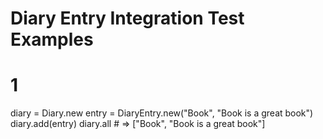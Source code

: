 # Diary Entry Integration Test Examples

# 1

diary = Diary.new
entry = DiaryEntry.new("Book", "Book is a great book")
diary.add(entry)
diary.all # => ["Book", "Book is a great book"]
